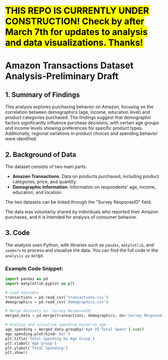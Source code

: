 # <mark>**THIS REPO IS CURRENTLY UNDER CONSTRUCTION!** Check by after March 7th for updates to analysis and data visualizations. Thanks!</mark> 

# Amazon Transactions Dataset Analysis-Preliminary Draft

## 1. Summary of Findings
This analysis explores purchasing behavior on Amazon, focusing on the correlation between demographics (age, income, education level) and product categories purchased. The findings suggest that demographic factors significantly influence purchase decisions, with certain age groups and income levels showing preferences for specific product types. Additionally, regional variations in product choices and spending behavior were identified. 

## 2. Background of Data
The dataset consists of two main parts:
- **Amazon Transactions**: Data on products purchased, including product categories, price, and quantity.
- **Demographic Information**: Information on respondents' age, income, education, and location.

The two datasets can be linked through the "Survey ResponseID" field.

The data was voluntarily shared by individuals who reported their Amazon purchases, and it is intended for analysis of consumer behavior.

## 3. Code
The analysis uses Python, with libraries such as `pandas`, `matplotlib`, and `seaborn` to process and visualize the data. You can find the full code in the `analysis.py` script.

### Example Code Snippet:
```python
import pandas as pd
import matplotlib.pyplot as plt

# Load datasets
transactions = pd.read_csv('transactions.csv')
demographics = pd.read_csv('demographics.csv')

# Merge datasets on 'Survey ResponseID'
merged_data = pd.merge(transactions, demographics, on='Survey ResponseID')

# Analyze and visualize spending based on age
age_spending = merged_data.groupby('Age')['Total Spent'].sum()
age_spending.plot(kind='bar')
plt.title('Total Spending by Age Group')
plt.xlabel('Age Group')
plt.ylabel('Total Spending')
plt.show()

